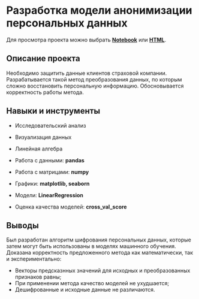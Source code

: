 # Разработка модели анонимизации персональных данных

Для просмотра проекта можно выбрать 
[**Notebook**](/security-personal-data/security-personal-data.ipynb) 
или [**HTML**](http://htmlpreview.github.io/?https://github.com/ggorodokin/yandex-practicum-projects/blob/main/security-personal-data/security-personal-data.html).

## Описание проекта

Необходимо защитить данные клиентов страховой компании. 
Разрабатывается такой метод преобразования данных, 
по которым сложно восстановить персональную информацию. Обосновывается корректность работы метода.

## Навыки и инструменты

- Исследовательский анализ
- Визуализация данных
- Линейная алгебра

- Работа с данными: **pandas**
- Работа с матрицами: **numpy**
- Графики: **matplotlib, seaborn**
- Модели: **LinearRegression**
- Оценка качества моделей: **cross_val_score**

## Выводы

Был разработан алгоритм шифрования персональных данных, 
которые затем могут быть использованы в моделях машинного обучения. 
Доказана корректность предложенного метода как математически, так и экспериментально: 

- Векторы предсказнных значений для исходных и преобразованных признаков равны;
- При применении метода качество моделей не ухудшается;
- Дешифрованные и исходные данные не различаются.